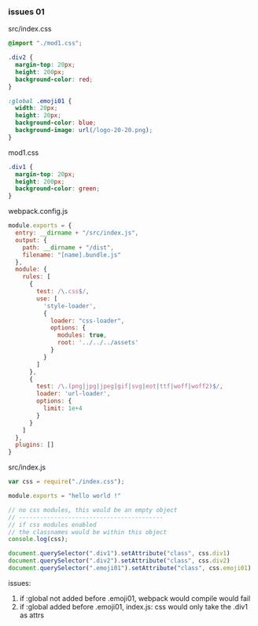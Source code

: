 
### issues 01

src/index.css
```css
@import "./mod1.css";

.div2 {
  margin-top: 20px;
  height: 200px;
  background-color: red;
}

:global .emoji01 {
  width: 20px;
  height: 20px;
  background-color: blue;
  background-image: url(/logo-20-20.png);
}
```

mod1.css
```css
.div1 {
  margin-top: 20px;
  height: 200px;
  background-color: green;
}
```

webpack.config.js
```js
module.exports = {
  entry: __dirname + "/src/index.js",
  output: {
    path: __dirname + "/dist",
    filename: "[name].bundle.js"
  },
  module: {
    rules: [
      {
        test: /\.css$/,
        use: [
          'style-loader',
          {
            loader: "css-loader",
            options: {
              modules: true,
              root: '../../../assets'
            }
          }
        ]
      },
      {
        test: /\.(png|jpg|jpeg|gif|svg|eot|ttf|woff|woff2)$/,
        loader: 'url-loader',
        options: {
          limit: 1e+4
        }
      }
    ]
  },
  plugins: []
}
```

src/index.js
```js
var css = require("./index.css");

module.exports = "hello world !"

// no css modules, this would be an empty object
// -----------------------------------------
// if css modules enabled
// the classnames would be within this object
console.log(css);

document.querySelector(".div1").setAttribute("class", css.div1)
document.querySelector(".div2").setAttribute("class", css.div2)
document.querySelector(".emoji01").setAttribute("class", css.emoji01)

```

issues:
1. if :global not added before .emoji01, webpack would compile would fail
2. if :global added before .emoji01,
    index.js:
    css would only take the .div1 as attrs
